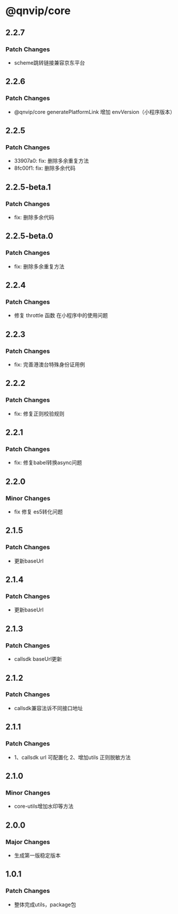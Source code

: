 # @qnvip/core

## 2.2.7

### Patch Changes

- scheme跳转链接兼容京东平台

## 2.2.6

### Patch Changes

- @qnvip/core generatePlatformLink 增加 envVersion（小程序版本）

## 2.2.5

### Patch Changes

- 33907a0: fix: 删除多余重复方法
- 8fc00f1: fix: 删除多余代码

## 2.2.5-beta.1

### Patch Changes

- fix: 删除多余代码

## 2.2.5-beta.0

### Patch Changes

- fix: 删除多余重复方法

## 2.2.4

### Patch Changes

- 修复 throttle 函数 在小程序中的使用问题

## 2.2.3

### Patch Changes

- fix: 完善港澳台特殊身份证用例

## 2.2.2

### Patch Changes

- fix: 修复正则校验规则

## 2.2.1

### Patch Changes

- fix: 修复babel转换async问题

## 2.2.0

### Minor Changes

- fix 修复 es5转化问题

## 2.1.5

### Patch Changes

- 更新baseUrl

## 2.1.4

### Patch Changes

- 更新baseUrl

## 2.1.3

### Patch Changes

- callsdk baseUrl更新

## 2.1.2

### Patch Changes

- callsdk兼容法诉不同接口地址

## 2.1.1

### Patch Changes

- 1、callsdk url 可配置化 2、增加utils 正则脱敏方法

## 2.1.0

### Minor Changes

- core-utils增加水印等方法

## 2.0.0

### Major Changes

- 生成第一版稳定版本

## 1.0.1

### Patch Changes

- 整体完成utils，package包
